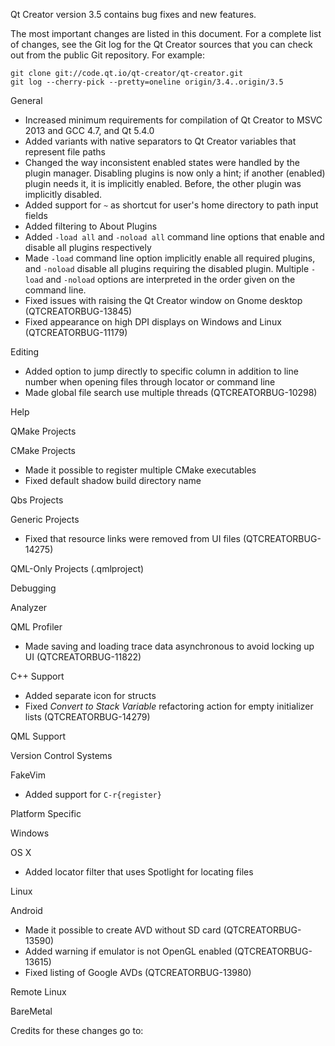 Qt Creator version 3.5 contains bug fixes and new features.

The most important changes are listed in this document. For a complete
list of changes, see the Git log for the Qt Creator sources that
you can check out from the public Git repository. For example:

    git clone git://code.qt.io/qt-creator/qt-creator.git
    git log --cherry-pick --pretty=oneline origin/3.4..origin/3.5

General

* Increased minimum requirements for compilation of Qt Creator to
  MSVC 2013 and GCC 4.7, and Qt 5.4.0
* Added variants with native separators to Qt Creator variables that
  represent file paths
* Changed the way inconsistent enabled states were handled by the
  plugin manager. Disabling plugins is now only a hint; if another
  (enabled) plugin needs it, it is implicitly enabled. Before, the
  other plugin was implicitly disabled.
* Added support for `~` as shortcut for user's home directory to
  path input fields
* Added filtering to About Plugins
* Added `-load all` and `-noload all` command line options that
  enable and disable all plugins respectively
* Made `-load` command line option implicitly enable all required
  plugins, and `-noload` disable all plugins requiring the
  disabled plugin. Multiple `-load` and `-noload` options are
  interpreted in the order given on the command line.
* Fixed issues with raising the Qt Creator window on Gnome desktop
  (QTCREATORBUG-13845)
* Fixed appearance on high DPI displays on Windows and Linux
  (QTCREATORBUG-11179)

Editing

* Added option to jump directly to specific column in addition to
  line number when opening files through locator or command line
* Made global file search use multiple threads (QTCREATORBUG-10298)

Help

QMake Projects

CMake Projects

* Made it possible to register multiple CMake executables
* Fixed default shadow build directory name

Qbs Projects

Generic Projects

* Fixed that resource links were removed from UI files
  (QTCREATORBUG-14275)

QML-Only Projects (.qmlproject)

Debugging

Analyzer

QML Profiler

* Made saving and loading trace data asynchronous to avoid
  locking up UI (QTCREATORBUG-11822)

C++ Support

* Added separate icon for structs
* Fixed *Convert to Stack Variable* refactoring action for empty
  initializer lists (QTCREATORBUG-14279)

QML Support

Version Control Systems

FakeVim

* Added support for `C-r{register}`

Platform Specific

Windows

OS X

* Added locator filter that uses Spotlight for locating files

Linux

Android

* Made it possible to create AVD without SD card (QTCREATORBUG-13590)
* Added warning if emulator is not OpenGL enabled
  (QTCREATORBUG-13615)
* Fixed listing of Google AVDs (QTCREATORBUG-13980)

Remote Linux

BareMetal

Credits for these changes go to:
